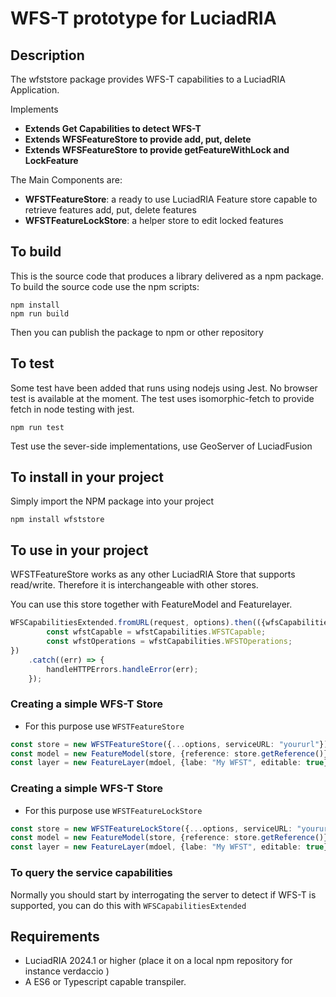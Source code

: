 # WFS-T prototype for LuciadRIA 

## Description
The wfststore package provides WFS-T capabilities to a LuciadRIA Application.

Implements
* __Extends Get Capabilities to detect WFS-T__ 
* __Extends WFSFeatureStore to provide add, put, delete__ 
* __Extends WFSFeatureStore to provide getFeatureWithLock and LockFeature__ 

The Main Components are:

* __WFSTFeatureStore__: a ready to use LuciadRIA Feature store capable to retrieve features add, put, delete features
* __WFSTFeatureLockStore__:  a helper store to edit locked features


## To build
This is the source code that produces a library delivered as a npm package. 
To build the source code use the npm scripts:
```
npm install
npm run build
```
Then you can publish the package to npm or other repository

## To test
Some test have been added that runs using nodejs using Jest. No browser test is available at the moment.
The test uses isomorphic-fetch to provide fetch in node testing with jest.
```
npm run test
```
Test use the sever-side implementations, use GeoServer of LuciadFusion 


## To install in your project

Simply import the NPM package into your project

```
npm install wfststore
``` 

## To use in your project 

WFSTFeatureStore works as any other LuciadRIA Store that supports read/write. Therefore it is interchangeable with other stores.

You can use this store together with FeatureModel and Featurelayer.


```Typescript
WFSCapabilitiesExtended.fromURL(request, options).then(({wfsCapabilities, wfstCapabilities}: WFSCapabilitiesExtendedResult) => {
        const wfstCapable = wfstCapabilities.WFSTCapable;
        const wfstOperations = wfstCapabilities.WFSTOperations;
})
    .catch((err) => {
        handleHTTPErrors.handleError(err);
    });
```
### Creating a simple WFS-T Store
* For this purpose use `WFSTFeatureStore`

```typescript
const store = new WFSTFeatureStore({...options, serviceURL: "yoururl"});
const model = new FeatureModel(store, {reference: store.getReference()});
const layer = new FeatureLayer(mdoel, {labe: "My WFST", editable: true});
```

### Creating a simple WFS-T Store
* For this purpose use `WFSTFeatureLockStore`
```typescript
const store = new WFSTFeatureLockStore({...options, serviceURL: "yoururl"});
const model = new FeatureModel(store, {reference: store.getReference()});
const layer = new FeatureLayer(mdoel, {labe: "My WFST", editable: true});
```

### To query the service capabilities
Normally you should start by interrogating the server to detect if WFS-T is supported, you can do this with `WFSCapabilitiesExtended`


## Requirements
* LuciadRIA 2024.1 or higher (place it on a local npm repository for instance verdaccio )
* A ES6 or Typescript capable transpiler. 
